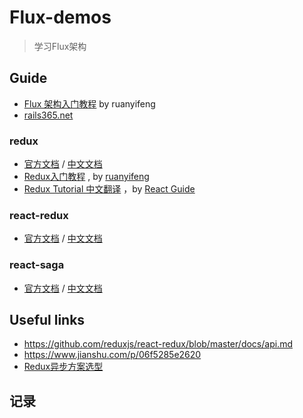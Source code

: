 # Flux-demos
> 学习Flux架构

## Guide

- [Flux 架构入门教程](http://www.ruanyifeng.com/blog/2016/01/flux.html) by ruanyifeng
- [rails365.net](https://www.rails365.net/playlists)

### redux

- [官方文档](https://redux.js.org/) / [中文文档](http://cn.redux.js.org/)
- [Redux入门教程](http://www.ruanyifeng.com/blog/2016/09/redux_tutorial_part_one_basic_usages.html) , by [ruanyifeng](https://github.com/ruanyf)
- [Redux Tutorial 中文翻译](https://github.com/react-guide/redux-tutorial-cn) ，by [React Guide](https://github.com/react-guide)

### react-redux

- [官方文档](https://redux.js.org/basics/usage-with-react)  / [中文文档]()

### react-saga
- [官方文档](https://redux-saga.js.org/ )  / [中文文档](https://redux-saga-in-chinese.js.org/)

## Useful links
- https://github.com/reduxjs/react-redux/blob/master/docs/api.md
- https://www.jianshu.com/p/06f5285e2620
- [Redux异步方案选型](https://segmentfault.com/a/1190000007248878)

## 记录








